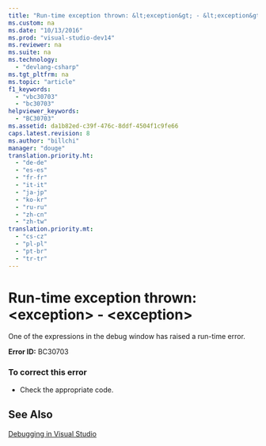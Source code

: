 ```yaml
---
title: "Run-time exception thrown: &lt;exception&gt; - &lt;exception&gt;"
ms.custom: na
ms.date: "10/13/2016"
ms.prod: "visual-studio-dev14"
ms.reviewer: na
ms.suite: na
ms.technology: 
  - "devlang-csharp"
ms.tgt_pltfrm: na
ms.topic: "article"
f1_keywords: 
  - "vbc30703"
  - "bc30703"
helpviewer_keywords: 
  - "BC30703"
ms.assetid: da1b82ed-c39f-476c-8ddf-4504f1c9fe66
caps.latest.revision: 8
ms.author: "billchi"
manager: "douge"
translation.priority.ht: 
  - "de-de"
  - "es-es"
  - "fr-fr"
  - "it-it"
  - "ja-jp"
  - "ko-kr"
  - "ru-ru"
  - "zh-cn"
  - "zh-tw"
translation.priority.mt: 
  - "cs-cz"
  - "pl-pl"
  - "pt-br"
  - "tr-tr"
---
```

# Run-time exception thrown: &lt;exception&gt; - &lt;exception&gt;
One of the expressions in the debug window has raised a run-time error.  
  
 **Error ID:** BC30703  
  
### To correct this error  
  
-   Check the appropriate code.  
  
## See Also  
 [Debugging in Visual Studio](../debugger/debugging-in-visual-studio.md)